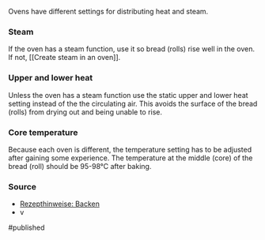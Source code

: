 Ovens have different settings for distributing heat and steam. 

### Steam
If the oven has a steam function, use it so bread (rolls) rise well in the oven. If not, [[Create steam in an oven]].

### Upper and lower heat 
Unless the oven has a steam function use the static upper and lower heat setting instead of the the circulating air. This avoids the surface of the bread (rolls) from drying out and being unable to rise.  

### Core temperature
Because each oven is different, the temperature setting has to be adjusted after gaining some experience. The temperature at the middle (core) of the bread (roll) should be 95-98°C after baking. 

### Source
- [Rezepthinweise: Backen](https://www.ploetzblog.de/rezepthinweise/)
- v

#published 